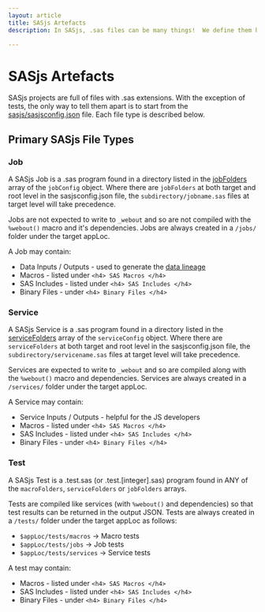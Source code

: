 ```yaml
---
layout: article
title: SASjs Artefacts
description: In SASjs, .sas files can be many things!  We define them here.

---
```


# SASjs Artefacts

SASjs projects are full of files with .sas extensions.  With the exception of tests, the only way to tell them apart is to start from the [sasjs/sasjsconfig.json](/sasjsconfig) file.  Each file type is described below.

## Primary SASjs File Types

### Job

A SASjs Job is a .sas program found in a directory listed in the [jobFolders](https://cli.sasjs.io/sasjsconfig.html#jobConfig_jobFolders) array of the `jobConfig` object.  Where there are `jobFolders` at both target and root level in the sasjsconfig.json file, the `subdirectory/jobname.sas` files at target level will take precedence.

Jobs are not expected to write to `_webout` and so are not compiled with the `%webout()` macro and it's dependencies.  Jobs are always created in a `/jobs/` folder under the target appLoc.

A Job may contain:

* Data Inputs / Outputs - used to generate the [data lineage](/doc/#data-lineage)
* Macros - listed under `<h4> SAS Macros </h4>`
* SAS Includes - listed under `<h4> SAS Includes </h4>`
* Binary Files - under `<h4> Binary Files </h4>`

### Service

A SASjs Service is a .sas program found in a directory listed in the [serviceFolders](https://cli.sasjs.io/sasjsconfig.html#serviceConfig_serviceFolders) array of the `serviceConfig` object.  Where there are `serviceFolders` at both target and root level in the sasjsconfig.json file, the `subdirectory/servicename.sas` files at target level will take precedence.

Services are expected to write to `_webout` and so are compiled along with the `%webout()` macro and dependencies.  Services are always created in a `/services/` folder under the target appLoc.

A Service may contain:

* Service Inputs / Outputs - helpful for the JS developers
* Macros - listed under `<h4> SAS Macros </h4>`
* SAS Includes - listed under `<h4> SAS Includes </h4>`
* Binary Files - under `<h4> Binary Files </h4>`

### Test

A SASjs Test is a .test.sas (or .test.[integer].sas) program found in ANY of the `macroFolders`, `serviceFolders` or `jobFolders` arrays.

Tests are compiled like services (with `%webout()` and dependencies) so that test results can be returned in the output JSON.  Tests are always created in a `/tests/` folder under the target appLoc as follows:

* `$appLoc/tests/macros` -> Macro tests
* `$appLoc/tests/jobs` -> Job tests
* `$appLoc/tests/services` -> Service tests

A test may contain:

* Macros - listed under `<h4> SAS Macros </h4>`
* SAS Includes - listed under `<h4> SAS Includes </h4>`
* Binary Files - under `<h4> Binary Files </h4>`
